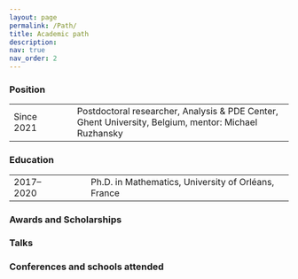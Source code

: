 ```yaml
---
layout: page
permalink: /Path/
title: Academic path
description: 
nav: true
nav_order: 2
---
```


### Position

<table border="0">
 <tr>
    <td> Since 2021</td>
    <td> &nbsp;&nbsp;&nbsp;&nbsp;&nbsp;</td>
    <td> Postdoctoral researcher, Analysis & PDE Center, Ghent University, Belgium, mentor: Michael Ruzhansky</td>
 </tr>
</table>


### Education

<table border="0">
 <tr>
    <td> 2017–2020</td>
    <td> &nbsp;&nbsp;&nbsp;&nbsp;&nbsp;</td>
    <td> Ph.D. in Mathematics, University of Orléans, France</td>
 </tr>
</table>

### Awards and Scholarships

### Talks

### Conferences and schools attended
